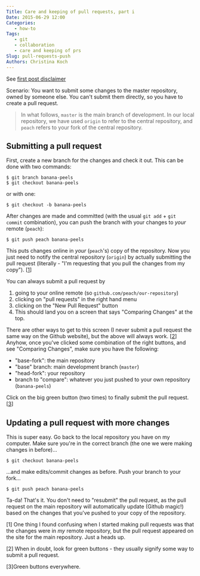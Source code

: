 ```yaml
---
Title: Care and keeping of pull requests, part i
Date: 2015-06-29 12:00
Categories: 
   - how-to
Tags: 
   - git
   - collaboration
   - care and keeping of prs
Slug: pull-requests-push
Authors: Christina Koch
---
```


See [first post disclaimer](http://christinalk.github.io/blog/pull-requests.html)

Scenario: You want to submit some changes to the master repository, 
owned by someone else.  You can't submit them directly, so you have to 
create a pull request.  

> In what follows, `master` is the main branch of 
> development.  In our local repository, we have used `origin` 
> to refer to the central repository,  and `peach` refers to your fork of the central 
> repository.  

## Submitting a pull request

First, create a new branch for the changes and check it out.  This can be done 
with two commands: 

~~~
$ git branch banana-peels
$ git checkout banana-peels
~~~

or with one: 

~~~
$ git checkout -b banana-peels
~~~

After changes are made and committed (with the usual `git add` + `git commit` combination), you can push the branch with your changes to *your* remote (`peach`):

~~~
$ git push peach banana-peels
~~~

This puts changes online in *your* (`peach`'s) copy of the repository.  Now you just need 
to notify the central repository (`origin`) by actually submitting the pull request
(literally - "I'm requesting that you pull the changes from my copy").  [[1](#changes)]

You can always submit a pull request by 
1) going to your online remote (so `github.com/peach/our-repository`) 
2) clicking on "pull requests" in the right hand menu
3) clicking on the "New Pull Request" button
4) This should land you on a screen that says "Comparing Changes" at the top.  

There are other ways to get to this screen (I never submit a pull request the same way 
on the Github website), but the above will always work. [[2](#buttons)]
Anyhow, once you've clicked some combination of the right buttons, 
and see "Comparing Changes", make sure you have the following: 

* "base-fork": the main repository
* "base" branch: main development branch (`master`)
* "head-fork": your repository 
* branch to "compare": whatever you just pushed to your own repository 
(`banana-peels`)

Click on the big green button (two times) to finally 
submit the pull request.  [[3](#all-the-buttons)]

## Updating a pull request with more changes

This is super easy. Go back to the local repository you have on my 
computer.  Make sure you're in the correct branch (the one we
were making changes in before)...

~~~
$ git checkout banana-peels
~~~

...and make edits/commit changes as before.  Push your branch to your fork...

~~~
$ git push peach banana-peels
~~~

Ta-da!  That's it.  You
don't need to "resubmit" the pull request, as the pull request on the main 
repository will automatically update (Github magic!) based on the changes 
that you've pushed to your copy of the repository.  

<a name="changes">[1]</a> One thing I found confusing when I started making pull requests was that 
the changes were in *my* remote repository, but the pull request appeared on 
the site for the main repository.  Just a heads up.  

<a name="buttons">[2]</a> When in doubt, look for green buttons - they usually 
signify some way to submit a pull request.  

<a name="all-the-buttons">[3]</a>Green buttons everywhere.  